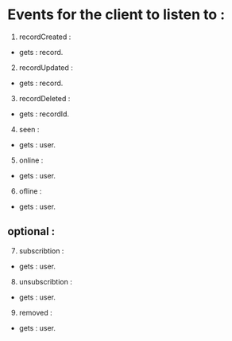 # Events for the client to listen to :
1. recordCreated :
* gets : record.

2. recordUpdated : 
* gets : record.

3. recordDeleted : 
* gets : recordId.

4. seen :
* gets : user.

5. online :
* gets : user.

6. ofline : 
* gets : user.

## optional :
7. subscribtion : 
* gets : user.

8. unsubscribtion :
* gets : user.

9. removed :
* gets : user.
